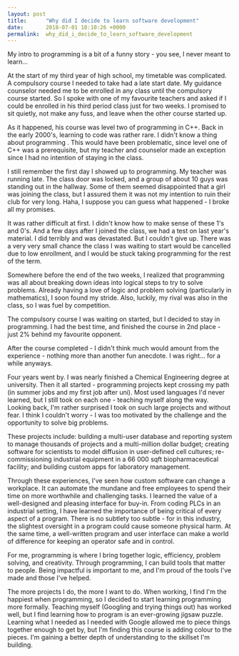 ```yaml
---
layout: post
title:      "Why did I decide to learn software development"
date:       2018-07-01 18:10:26 +0000
permalink:  why_did_i_decide_to_learn_software_development
---
```



My intro to programming is a bit of a funny story - you see, I never meant to learn… 

At the start of my third year of high school, my timetable was complicated. A compulsory course I needed to take had a late start date. My guidance counselor needed me to be enrolled in any class until the compulsory course started. So I spoke with one of my favourite teachers and asked if I could be enrolled in his third period class just for two weeks. I promised to sit quietly, not make any fuss, and leave when the other course started up. 

As it happened, his course was level two of programming in C++. Back in the early 2000's, learning to code was rather rare. I didn't know a thing about programming . This would have been problematic, since level one of C++ was a prerequisite, but my teacher and counselor made an exception since I had no intention of staying in the class.   

I still remember the first day I showed up to programming. My teacher was running late. The class door was locked, and a group of about 10 guys was standing out in the hallway. Some of them seemed disappointed that a girl was joining the class, but I assured them it was not my intention to ruin their club for very long. Haha, I suppose you can guess what happened - I broke all my promises. 

It was rather difficult at first. I didn't know how to make sense of these 1's and 0's. And a few days after I joined the class, we had a test on last year's material. I did terribly and was devastated. But I couldn't give up. There was a very very small chance the class I was waiting to start would be cancelled due to low enrollment, and I would be stuck taking programming for the rest of the term.  

Somewhere before the end of the two weeks, I realized that programming was all about breaking down ideas into logical steps to try to solve problems. Already having a love of logic and problem solving (particularly in mathematics), I soon found my stride. Also, luckily, my rival was also in the class, so I was fuel by competition. 

The compulsory course I was waiting on started, but I decided to stay in programming. I had the best time, and finished the course in 2nd place - just 2% behind my favourite opponent. 

After the course completed - I didn't think much would amount from the experience - nothing more than another fun anecdote. I was right... for a while anyways. 

Four years went by. I was nearly finished a Chemical Engineering degree at university. Then it all started - programming projects kept crossing my path (in summer jobs and my first job after uni). Most used languages I'd never learned, but I still took on each one  - teaching myself along the way. Looking back, I'm rather surprised I took on such large projects and without fear. I think I couldn't worry - I was too motivated by the challenge and the opportunity to solve big problems. 

These projects include: building a multi-user database and reporting system to manage thousands of projects and a multi-million dollar budget; creating software for scientists to model diffusion in user-defined cell cultures; re-commissioning industrial equipment in a 66 000 sqft biopharmaceutical facility; and building custom apps for laboratory management. 

Through these experiences, I've seen how custom software can change a workplace. It can automate the mundane and free employees to spend their time on more worthwhile and challenging tasks. I learned the value of a well-designed and pleasing interface for buy-in. From coding PLCs in an industrial setting, I have learned the importance of being critical of every aspect of a program. There is no subtlety too subtle - for in this industry, the slightest oversight in a program could cause someone physical harm. At the same time, a well-written program and user interface can make a world of difference for keeping an operator safe and in control. 

For me, programming is where I bring together logic, efficiency, problem solving, and creativity. Through programming, I can build tools that matter to people. Being impactful is important to me, and I'm proud of the tools I've made and those I've helped.  

The more projects I do, the more I want to do. When working, I find I'm the happiest when programming, so I decided to start learning programming more formally. Teaching myself (Googling and trying things out) has worked well, but I find learning how to program is an ever-growing jigsaw puzzle. Learning what I needed as I needed with Google allowed me to piece things together enough to get by, but I'm finding this course is adding colour to the pieces. I'm gaining a better depth of understanding to the skillset I'm building.
